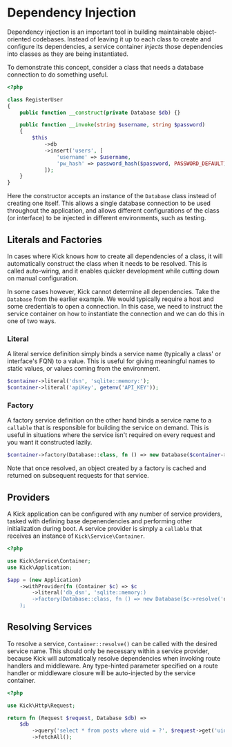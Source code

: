 # Dependency Injection

Dependency injection is an important tool in building maintainable object-oriented
codebases. Instead of leaving it up to each class to create and configure its
dependencies, a service container _injects_ those dependencies into classes as
they are being instantiated.

To demonstrate this concept, consider a class that needs a database connection to
do something useful.

```php
<?php

class RegisterUser
{
    public function __construct(private Database $db) {}

    public function __invoke(string $username, string $password)
    {
        $this
            ->db
            ->insert('users', [
                'username' => $username,
                'pw_hash' => password_hash($password, PASSWORD_DEFAULT)
            ]);
    }
}
```

Here the constructor accepts an instance of the `Database` class instead of
creating one itself. This allows a single database connection to be used
throughout the application, and allows different configurations of the class
(or interface) to be injected in different environments, such as testing.

## Literals and Factories

In cases where Kick knows how to create all dependencies of a class, it will
automatically construct the class when it needs to be resolved. This is called
auto-wiring, and it enables quicker development while cutting down on manual
configuration.

In some cases however, Kick cannot determine all dependencies. Take the `Database`
from the earlier example. We would typically require a host and some credentials
to open a connection. In this case, we need to instruct the service container on
how to instantiate the connection and we can do this in one of two ways.


### Literal

A literal service definition simply binds a service name (typically a class' or
interface's FQN) to a value. This is useful for giving meaningful names to static
values, or values coming from the environment.

```php
$container->literal('dsn', 'sqlite::memory:');
$container->literal('apiKey', getenv('API_KEY'));
```

### Factory

A factory service definition on the other hand binds a service name to a `callable`
that is responsible for building the service on demand. This is useful in situations
where the service isn't required on every request and you want it constructed lazily.

```php
$container->factory(Database::class, fn () => new Database($container->resolve('dsn')));
```

Note that once resolved, an object created by a factory is cached and returned on
subsequent requests for that service.

## Providers

A Kick application can be configured with any number of service providers, tasked
with defining base depenendencies and performing other initialization during boot.
A service provider is simply a `callable` that receives an instance of `Kick\Service\Container`.

```php
<?php

use Kick\Service\Container;
use Kick\Application;

$app = (new Application)
    ->withProvider(fn (Container $c) => $c
        ->literal('db_dsn', 'sqlite::memory:)
        ->factory(Database::class, fn () => new Database($c->resolve('db_dsn')))
    );
```

## Resolving Services

To resolve a service, `Container::resolve()` can be called with the desired
service name. This should only be necessary within a service provider, because
Kick will automatically resolve dependencies when invoking route handlers and
middleware. Any type-hinted parameter specified on a route handler or middleware
closure will be auto-injected by the service container.

```php
<?php

use Kick\Http\Request;

return fn (Request $request, Database $db) =>
    $db
        ->query('select * from posts where uid = ?', $request->get('uid'))
        ->fetchAll();
```
